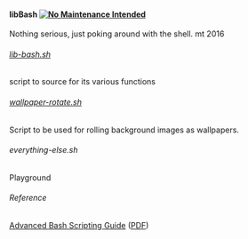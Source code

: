 #### libBash [![No Maintenance Intended](http://unmaintained.tech/badge.svg)](http://unmaintained.tech/)
Nothing serious, just poking around with the shell.
mt 2016

###### [lib-bash.sh](lib-bash.sh)
script to source for its various functions

###### [wallpaper-rotate.sh](wallpaper-rotate.sh)
Script to be used for rolling background images as wallpapers.

###### everything-else.sh
Playground

###### Reference
[Advanced Bash Scripting Guide](http://www.tldp.org/LDP/abs/html/abs-guide.html) ([PDF](http://www.tldp.org/LDP/abs/abs-guide.pdf))
